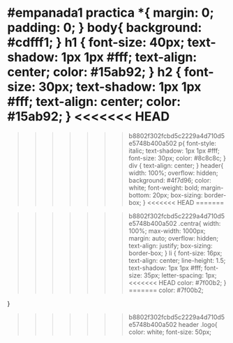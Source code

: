 #empanada1
practica
*{
	margin: 0;
	padding: 0;
}
body{
	background: #cdfff1;
}
h1 {
  font-size: 40px;
  text-shadow: 1px 1px #fff;
  text-align: center;
  color: #15ab92;
}
h2 {
  font-size: 30px;
  text-shadow: 1px 1px #fff;
  text-align: center;
  color: #15ab92;
}
<<<<<<< HEAD
=======

>>>>>>> b8802f302fcbd5c2229a4d710d5e5748b400a502
p{
	font-style: italic;
	text-shadow: 1px 1px #fff;
	font-size: 30px;
	color: #8c8c8c;
	}
div {
    text-align: center;
}
header{
	width: 100%;
	overflow: hidden;
	background: #4f7d96;
	color: white;
	font-weight: bold;
	margin-bottom: 20px;
	box-sizing: border-box;
}
<<<<<<< HEAD
=======

>>>>>>> b8802f302fcbd5c2229a4d710d5e5748b400a502
.centra{
	width: 100%;
	max-width: 1000px;
	margin: auto;
	overflow: hidden;
	text-align: justify;
	box-sizing: border-box;
}
li {
  font-size: 16px;
  text-align: center;
  line-height: 1.5;
  text-shadow: 1px 1px #fff;
  font-size: 35px;
  letter-spacing: 1px;
<<<<<<< HEAD
  color: #7f00b2; 
}
=======
  color: #7f00b2;
  
}

>>>>>>> b8802f302fcbd5c2229a4d710d5e5748b400a502
header .logo{
	color: white;
	font-size: 50px;
